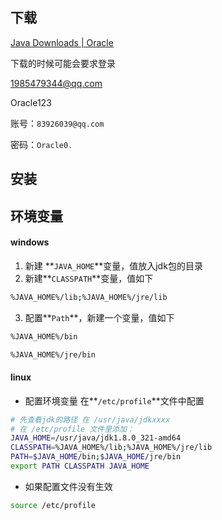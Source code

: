 ## 下载

[Java Downloads | Oracle](https://www.oracle.com/java/technologies/downloads/#java8)

下载的时候可能会要求登录

1985479344@qq.com

Oracle123

账号：`83926039@qq.com`

密码：`Oracle0.`

## 安装





## 环境变量

#### windows

1. 新建 **`JAVA_HOME`**变量，值放入jdk包的目录
2. 新建**`CLASSPATH`**变量，值如下

~~~bash
%JAVA_HOME%/lib;%JAVA_HOME%/jre/lib
~~~

3. 配置**`Path`**，新建一个变量，值如下

~~~bash
%JAVA_HOME%/bin
~~~

~~~bash
%JAVA_HOME%/jre/bin
~~~

#### linux

- 配置环境变量	在**`/etc/profile`**文件中配置

~~~bash
# 先查看jdk的路径 在 /usr/java/jdkxxxx
# 在 /etc/profile 文件里添加：
JAVA_HOME=/usr/java/jdk1.8.0_321-amd64
CLASSPATH=%JAVA_HOME%/lib;%JAVA_HOME%/jre/lib
PATH=$JAVA_HOME/bin;$JAVA_HOME/jre/bin
export PATH CLASSPATH JAVA_HOME
~~~

- 如果配置文件没有生效

~~~bash
source /etc/profile
~~~